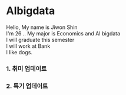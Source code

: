 # AIbigdata
Hello, My name is Jiwon Shin  
I'm 26  ..
My major is Economics and AI bigdata  
I will graduate this semester  
I will work at Bank  
I like dogs.
### 1. 취미 업데이트 
### 2. 특기 업데이트
